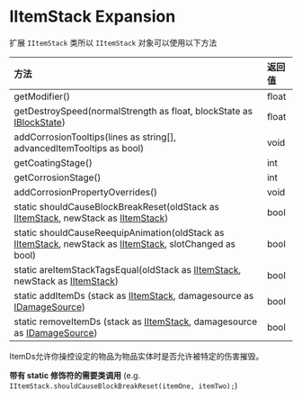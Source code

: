 # IItemStack Expansion

扩展 `IItemStack` 类所以 `IItemStack` 对象可以使用以下方法

| 方法                                                         | 返回值  |
| :----------------------------------------------------------- | :------ |
| getModifier()                                                | float   |
| getDestroySpeed(normalStrength as float, blockState as [IBlockState](https://docs.blamejared.com/1.12/en/Vanilla/Blocks/IBlockState/)) | float   |
| addCorrosionTooltips(lines as string[], advancedItemTooltips as bool) | void    |
| getCoatingStage()                                            | int     |
| getCorrosionStage()                                          | int     |
| addCorrosionPropertyOverrides()                              | void    |
| static shouldCauseBlockBreakReset(oldStack as [IItemStack](https://docs.blamejared.com/1.12/en/Vanilla/Items/IItemStack/), newStack as [IItemStack](https://docs.blamejared.com/1.12/en/Vanilla/Items/IItemStack/)) | bool |
| static shouldCauseReequipAnimation(oldStack as [IItemStack](https://docs.blamejared.com/1.12/en/Vanilla/Items/IItemStack/), newStack as [IItemStack](https://docs.blamejared.com/1.12/en/Vanilla/Items/IItemStack/), slotChanged as bool) | bool |
| static areItemStackTagsEqual(oldStack as [IItemStack](https://docs.blamejared.com/1.12/en/Vanilla/Items/IItemStack/), newStack as [IItemStack](https://docs.blamejared.com/1.12/en/Vanilla/Items/IItemStack/)) | bool |
| static addItemDs (stack as [IItemStack](https://docs.blamejared.com/1.12/en/Vanilla/Items/IItemStack/), damagesource as [IDamageSource](https://docs.blamejared.com/1.12/en/Vanilla/Damage/IDamageSource/)) | bool |
| static removeItemDs (stack as [IItemStack](https://docs.blamejared.com/1.12/en/Vanilla/Items/IItemStack/), damagesource as [IDamageSource](https://docs.blamejared.com/1.12/en/Vanilla/Damage/IDamageSource/)) | bool |

ItemDs允许你操控设定的物品为物品实体时是否允许被特定的伤害摧毁。

**带有 static 修饰符的需要类调用** (e.g. `IItemStack.shouldCauseBlockBreakReset(itemOne, itemTwo);`) 
